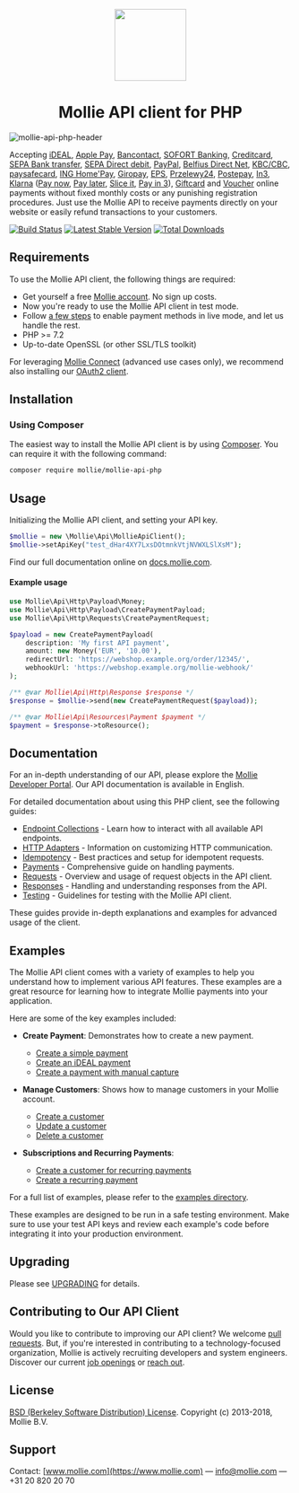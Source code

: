 <p align="center">
  <img src="https://github.com/mollie/mollie-api-php/assets/7265703/140510a5-ede5-41bf-9d77-0d09b906e8f4" width="128" height="128"/>
</p>

<h1 align="center">Mollie API client for PHP</h1>

![mollie-api-php-header](https://github.com/mollie/mollie-api-php/assets/7265703/e79b7770-fe00-4dfe-bb8b-3d5ed221e329)

Accepting [iDEAL](https://www.mollie.com/payments/ideal/), [Apple Pay](https://www.mollie.com/payments/apple-pay), [Bancontact](https://www.mollie.com/payments/bancontact/), [SOFORT Banking](https://www.mollie.com/payments/sofort/), [Creditcard](https://www.mollie.com/payments/credit-card/), [SEPA Bank transfer](https://www.mollie.com/payments/bank-transfer/), [SEPA Direct debit](https://www.mollie.com/payments/direct-debit/), [PayPal](https://www.mollie.com/payments/paypal/), [Belfius Direct Net](https://www.mollie.com/payments/belfius/), [KBC/CBC](https://www.mollie.com/payments/kbc-cbc/), [paysafecard](https://www.mollie.com/payments/paysafecard/), [ING Home'Pay](https://www.mollie.com/payments/ing-homepay/), [Giropay](https://www.mollie.com/payments/giropay/), [EPS](https://www.mollie.com/payments/eps/), [Przelewy24](https://www.mollie.com/payments/przelewy24/), [Postepay](https://www.mollie.com/en/payments/postepay), [In3](https://www.mollie.com/payments/in3/), [Klarna](https://www.mollie.com/payments/klarna-pay-later/) ([Pay now](https://www.mollie.com/payments/klarna-pay-now/), [Pay later](https://www.mollie.com/payments/klarna-pay-later/), [Slice it](https://www.mollie.com/payments/klarna-slice-it/), [Pay in 3](https://www.mollie.com/payments/klarna-pay-in-3/)), [Giftcard](https://www.mollie.com/payments/gift-cards/) and [Voucher](https://www.mollie.com/en/payments/meal-eco-gift-vouchers) online payments without fixed monthly costs or any punishing registration procedures. Just use the Mollie API to receive payments directly on your website or easily refund transactions to your customers.

[![Build Status](https://github.com/mollie/mollie-api-php/workflows/tests/badge.svg)](https://github.com/mollie/mollie-api-php/actions)
[![Latest Stable Version](https://poser.pugx.org/mollie/mollie-api-php/v/stable)](https://packagist.org/packages/mollie/mollie-api-php)
[![Total Downloads](https://poser.pugx.org/mollie/mollie-api-php/downloads)](https://packagist.org/packages/mollie/mollie-api-php)

## Requirements ##
To use the Mollie API client, the following things are required:

+ Get yourself a free [Mollie account](https://www.mollie.com/signup). No sign up costs.
+ Now you're ready to use the Mollie API client in test mode.
+ Follow [a few steps](https://www.mollie.com/dashboard/?modal=onboarding) to enable payment methods in live mode, and let us handle the rest.
+ PHP >= 7.2
+ Up-to-date OpenSSL (or other SSL/TLS toolkit)

For leveraging [Mollie Connect](https://docs.mollie.com/oauth/overview) (advanced use cases only), we recommend also installing our [OAuth2 client](https://github.com/mollie/oauth2-mollie-php).

## Installation ##
### Using Composer ###

The easiest way to install the Mollie API client is by using [Composer](http://getcomposer.org/doc/00-intro.md). You can require it with the following command:

```bash
composer require mollie/mollie-api-php
```

## Usage ##

Initializing the Mollie API client, and setting your API key.

```php
$mollie = new \Mollie\Api\MollieApiClient();
$mollie->setApiKey("test_dHar4XY7LxsDOtmnkVtjNVWXLSlXsM");
```

Find our full documentation online on [docs.mollie.com](https://docs.mollie.com).

#### Example usage ####
```php
use Mollie\Api\Http\Payload\Money;
use Mollie\Api\Http\Payload\CreatePaymentPayload;
use Mollie\Api\Http\Requests\CreatePaymentRequest;

$payload = new CreatePaymentPayload(
    description: 'My first API payment',
    amount: new Money('EUR', '10.00'),
    redirectUrl: 'https://webshop.example.org/order/12345/',
    webhookUrl: 'https://webshop.example.org/mollie-webhook/'
);

/** @var Mollie\Api\Http\Response $response */
$response = $mollie->send(new CreatePaymentRequest($payload));

/** @var Mollie\Api\Resources\Payment $payment */
$payment = $response->toResource();
```

## Documentation
For an in-depth understanding of our API, please explore the [Mollie Developer Portal](https://www.mollie.com/developers). Our API documentation is available in English.

For detailed documentation about using this PHP client, see the following guides:

- [Endpoint Collections](docs/endpoint-collections.md) - Learn how to interact with all available API endpoints.
- [HTTP Adapters](docs/http-adapters.md) - Information on customizing HTTP communication.
- [Idempotency](docs/idempotency.md) - Best practices and setup for idempotent requests.
- [Payments](docs/payments.md) - Comprehensive guide on handling payments.
- [Requests](docs/requests.md) - Overview and usage of request objects in the API client.
- [Responses](docs/responses.md) - Handling and understanding responses from the API.
- [Testing](docs/testing.md) - Guidelines for testing with the Mollie API client.

These guides provide in-depth explanations and examples for advanced usage of the client.

## Examples

The Mollie API client comes with a variety of examples to help you understand how to implement various API features. These examples are a great resource for learning how to integrate Mollie payments into your application.

Here are some of the key examples included:

- **Create Payment**: Demonstrates how to create a new payment.
  - [Create a simple payment](examples/payments/create-payment.php)
  - [Create an iDEAL payment](examples/payments/create-ideal-payment.php)
  - [Create a payment with manual capture](examples/payments/create-capturable-payment.php)

- **Manage Customers**: Shows how to manage customers in your Mollie account.
  - [Create a customer](examples/customers/create-customer.php)
  - [Update a customer](examples/customers/update-customer.php)
  - [Delete a customer](examples/customers/delete-customer.php)

- **Subscriptions and Recurring Payments**:
  - [Create a customer for recurring payments](examples/customers/create-customer-first-payment.php)
  - [Create a recurring payment](examples/customers/create-customer-recurring-payment.php)

For a full list of examples, please refer to the [examples directory](examples/).

These examples are designed to be run in a safe testing environment. Make sure to use your test API keys and review each example's code before integrating it into your production environment.

## Upgrading

Please see [UPGRADING](UPGRADING.md) for details.

## Contributing to Our API Client ##
Would you like to contribute to improving our API client? We welcome [pull requests](https://github.com/mollie/mollie-api-php/pulls?utf8=%E2%9C%93&q=is%3Apr). But, if you're interested in contributing to a technology-focused organization, Mollie is actively recruiting developers and system engineers. Discover our current [job openings](https://jobs.mollie.com/) or [reach out](mailto:personeel@mollie.com).

## License ##
[BSD (Berkeley Software Distribution) License](https://opensource.org/licenses/bsd-license.php).
Copyright (c) 2013-2018, Mollie B.V.

## Support ##
Contact: [www.mollie.com](https://www.mollie.com) — info@mollie.com — +31 20 820 20 70
